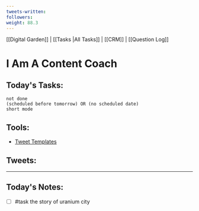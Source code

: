 ```yaml
---
tweets-written: 
followers: 
weight: 88.3
---
```

[[Digital Garden]] | [[Tasks |All Tasks]] | [[CRM]] | [[Question Log]]

# I Am A Content Coach

## Today's Tasks:
```tasks
not done
(scheduled before tomorrow) OR (no scheduled date)
short mode
```

## Tools:
- [Tweet Templates](https://www.notion.so/100-Tweet-Templates-with-Examples-fbdcc37fc2e04447ac452d310094e9d1)

## Tweets:


---
## Today's Notes:

- [ ] #task the story of uranium city
